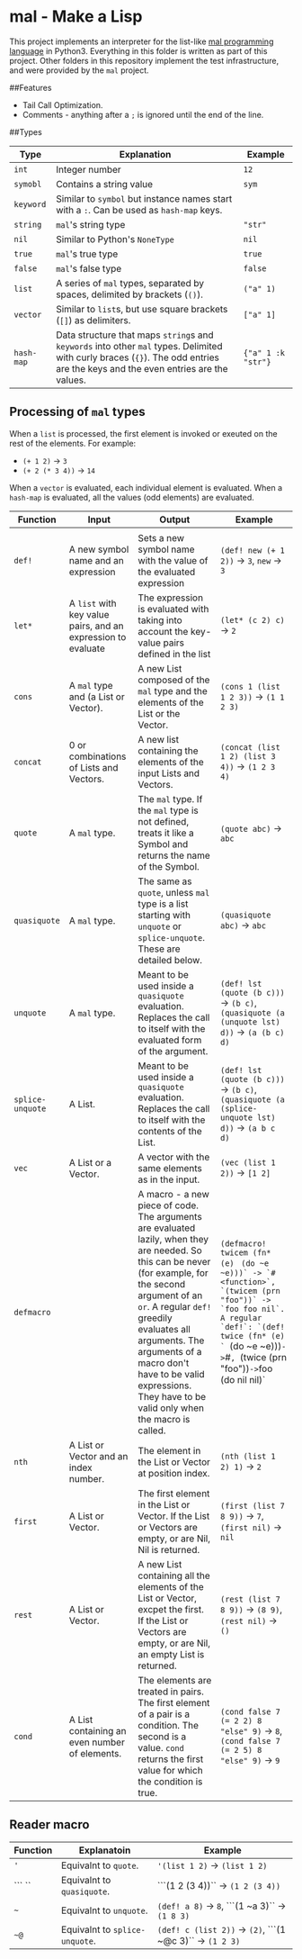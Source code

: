 # mal - Make a Lisp

This project implements an interpreter for the list-like [mal programming language](https://github.com/kanaka/mal) in Python3.
Everything in this folder is written as part of this project. Other folders in this repository implement the test infrastructure, and were provided by the `mal` project.

##Features

- Tail Call Optimization.
- Comments - anything after a `;` is ignored until the end of the line.


##Types

| Type | Explanation | Example |
| ---  | ---         | ---     |
| `int` | Integer number | `12` |
| `symobl` | Contains a string value | `sym` |
| `keyword` | Similar to `symbol` but instance names start with a `:`. Can be used as `hash-map` keys.
| `string` | `mal`'s string type | `"str"` |
| `nil` | Similar to Python's `NoneType` | `nil` |
| `true` | `mal`'s true type | `true` |
| `false` | `mal`'s false type | `false` |
| `list` | A series of `mal` types, separated by spaces, delimited by brackets (`()`). | `("a" 1)` | 
| `vector` | Similar to `list`s, but use square brackets (`[]`) as delimiters. | `["a" 1]` |
| `hash-map` | Data structure that maps `string`s and `keywords` into other `mal` types. Delimited with curly braces (`{}`). The odd entries are the keys and the even entries are the values. | `{"a" 1 :k "str"}` |

## Processing of `mal` types
When a `list` is processed, the first element is invoked or exeuted on the rest of the elements. For example:

- `(+ 1 2)` -> `3`
- `(+ 2 (* 3 4))` -> `14`

When a `vector` is evaluated, each individual element is evaluated.
When a `hash-map` is evaluated, all the values (odd elements) are evaluated.

| Function | Input | Output | Example |
|  ---     | ---   | ---    | ---     |
|  |  | | |
| `def!` | A new symbol name and an expression | Sets a new symbol name with the value of the evaluated expression | `(def! new (+ 1 2))` -> `3`, `new` -> `3` |
| `let*` | A `list` with key value pairs, and an expression to evaluate | The expression is evaluated with taking into account the key-value pairs defined in the list | `(let* (c 2) c)` -> `2` |
| `cons` | A `mal` type and (a List or Vector). | A new List composed of the `mal` type and the elements of the List or the Vector. | `(cons 1 (list 1 2 3))` -> `(1 1 2 3)` |
| `concat` | 0 or combinations of Lists and Vectors. | A new list containing the elements of the input Lists and Vectors. | `(concat (list 1 2) (list 3 4))` -> `(1 2 3 4)` |
| `quote` | A `mal` type. | The `mal` type. If the `mal` type is not defined, treats it like a Symbol and returns the name of the Symbol. | `(quote abc)` -> `abc` |
| `quasiquote` | A `mal` type. | The same as `quote`, unless `mal` type is a list starting with `unquote` or `splice-unquote`. These are detailed below. | `(quasiquote abc)` -> `abc`  |
| `unquote` | A `mal` type. | Meant to be used inside a `quasiquote` evaluation. Replaces the call to itself with the evaluated form of the argument. | `(def! lst (quote (b c)))` -> `(b c)`, `(quasiquote (a (unquote lst) d))` -> `(a (b c) d)` |
| `splice-unquote` | A List. | Meant to be used inside a `quasiquote` evaluation. Replaces the call to itself with the contents of the List. | `(def! lst (quote (b c)))` -> `(b c)`, `(quasiquote (a (splice-unquote lst) d))` -> `(a b c d)` |
| `vec` | A List or a Vector. | A vector with the same elements as in the input. | `(vec (list 1 2))` -> `[1 2]` |
| `defmacro` | | A macro - a new piece of code. The arguments are evaluated lazily, when they are needed. So this can be never (for example, for the second argument of an `or`. A regular `def!` greedily evaluates all arguments. The arguments of a macro don't have to be valid expressions. They have to be valid only when the macro is called. | `(defmacro! twicem (fn* (e) ` ``(do ~e ~e)))` -> `#<function>`, `(twicem (prn "foo"))` -> `foo foo nil`. A regular `def!`: `(def! twice (fn* (e) ` ``(do ~e ~e)))` -> `#<function>`, `(twice (prn "foo"))` -> `foo (do nil nil)` |
| `nth` | A List or Vector and an index number. | The element in the List or Vector at position index. | `(nth (list 1 2) 1)` -> `2` |
| `first` | A List or Vector. | The first element in the List or Vector. If the List or Vectors are empty, or are Nil, Nil is returned. | `(first (list 7 8 9))` -> `7`, `(first nil)` -> `nil` |
| `rest` | A List or Vector. | A new List containing all the elements of the List or Vector, excpet the first. If the List or Vectors are empty, or are Nil, an empty List is returned. | `(rest (list 7 8 9))` -> `(8 9)`, `(rest nil)` -> `()` |
| `cond` | A List containing an even number of elements. | The elements are treated in pairs. The first element of a pair is a condition. The second is a value. `cond` returns the first value for which the condition is true. | `(cond false 7 (= 2 2) 8 "else" 9)` -> `8`, `(cond false 7 (= 2 5) 8 "else" 9)` -> `9` |


## Reader macro

| Function | Explanatoin | Example |
|  ---     | ---         | ---     |
| `'` | Equivalnt to `quote`. | `'(list 1 2)` -> `(list 1 2)` |
| ``` `` | Equivalnt to `quasiquote`. | ```(1 2 (3 4))`` -> `(1 2 (3 4))` |
| `~` | Equivalnt to `unquote`. | `(def! a 8)` -> `8`, ```(1 ~a 3)`` -> `(1 8 3)` |
| `~@` | Equivalnt to `splice-unquote`. | `(def! c (list 2))` -> `(2)`, ```(1 ~@c 3)`` -> `(1 2 3)` |



